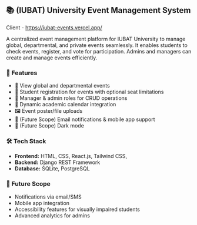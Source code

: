 ## 📚 (IUBAT) University Event Management System
Client - https://iubat-events.vercel.app/

A centralized event management platform for IUBAT University to manage global, departmental, and private events seamlessly. It enables students to check events, register, and vote for participation. Admins and managers can create and manage events efficiently.

### 🚀 Features

* 📰 View global and departmental events
* 📝 Student registration for events with optional seat limitations
* 🔑 Manager & admin roles for CRUD operations
* 📅 Dynamic academic calendar integration
* 🖼️ Event poster/file uploads
* 🔔 (Future Scope) Email notifications & mobile app support
* 🌙 (Future Scope) Dark mode

### 🛠️ Tech Stack

* **Frontend:** HTML, CSS, React.js, Tailwind CSS,
* **Backend:** Django REST Framework
* **Database:** SQLite, PostgreSQL

### 📝 Future Scope

* Notifications via email/SMS
* Mobile app integration
* Accessibility features for visually impaired students
* Advanced analytics for admins
